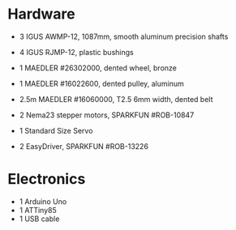 # Hardware

- 3 IGUS AWMP-12, 1087mm, smooth aluminum precision shafts
- 4 IGUS RJMP-12, plastic bushings
- 1 MAEDLER #26302000, dented wheel, bronze
- 1 MAEDLER #16022600, dented pulley, aluminum
- 2.5m MAEDLER #16060000, T2.5 6mm width, dented belt

- 2 Nema23 stepper motors, SPARKFUN #ROB-10847
- 1 Standard Size Servo
- 2 EasyDriver, SPARKFUN #ROB-13226

# Electronics

- 1 Arduino Uno
- 1 ATTiny85
- 1 USB cable
